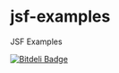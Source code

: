 jsf-examples
============

JSF Examples

[![Bitdeli Badge](https://d2weczhvl823v0.cloudfront.net/pawelantczak/jsf-examples/trend.png)](https://bitdeli.com/free "Bitdeli Badge")

